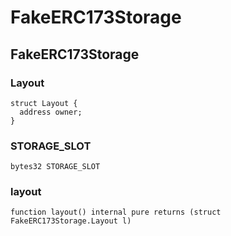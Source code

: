 # FakeERC173Storage

## FakeERC173Storage

### Layout

```solidity
struct Layout {
  address owner;
}
```

### STORAGE\_SLOT

```solidity
bytes32 STORAGE_SLOT
```

### layout

```solidity
function layout() internal pure returns (struct FakeERC173Storage.Layout l)
```
